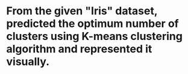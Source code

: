 # From the given "Iris" dataset, predicted the optimum number of clusters using K-means clustering algorithm and represented it visually.
